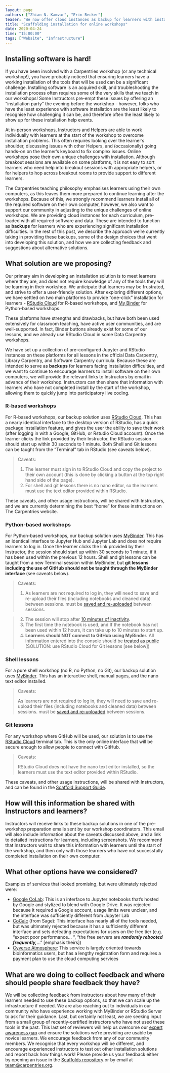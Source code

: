 ```yaml
---
layout: page
authors: ["Zhian N. Kamvar", "Erin Becker"]
teaser: "We now offer cloud instances as backup for learners with installation issues"
title: "Scaffolding installation for online workshops"
date: 2020-04-24
time: "15:00:00"
tags: ["Website", "Infrastructure"]
---
```


## Installing software is hard!

If you have been involved with a Carpentries workshop (or any technical
workshop!), you have probably noticed that ensuring learners have a working
installation of the tools that will be used can be a significant challenge.
Installing software is an acquired skill, and troubleshooting the installation
process often requires some of the very skills that we teach in our workshops!
Some Instructors pre-empt these issues by offering an “installation party” the
evening before the workshop - however, folks who have the least experience with
software installation are the least likely to recognise how challenging it can
be, and therefore often the least likely to show up for these installation help
events.

At in-person workshops, Instructors and Helpers are able to work individually
with learners at the start of the workshop to overcome installation problems.
This often requires looking over the learner’s shoulder, discussing issues with
other Helpers, and (occasionally) going hands-on on the learner’s keyboard to
fix complex issues. Online workshops pose their own unique challenges with
installation. Although breakout sessions are available on some platforms, it is
not easy to sort learners who need help into breakout sessions with appropriate
helpers, or for helpers to hop across breakout rooms to provide support to
different learners.

The Carpentries teaching philosophy emphasises learners using their own
computers, as this leaves them more prepared to continue learning after the
workshops. Because of this, we strongly recommend learners install all of the
required software on their own computer, however, we also want to support our
community in adjusting to the unique challenges of online workshops. We are
providing cloud instances for each curriculum, pre-loaded with all required
software and data. These are intended to function as **backups** for learners
who are experiencing significant installation difficulties. In the rest of this
post, we describe the approach we’re currently taking in providing these
backups, some of the design choices that went into developing this solution, and
how we are collecting feedback and suggestions about alternative solutions.

## What solution are we proposing?

Our primary aim in developing an installation solution is to meet learners where
they are, and does not require knowledge of any of the tools they will be
learning in their workshop. We anticipate that learners may be frustrated, and
strive to offer a user-friendly solution. After exploring different options, we
have settled on two main platforms to provide “one-click” installation for
learners - [RStudio Cloud][rs-cloud] for R-based workshops, and [My
Binder][my-binder] for Python-based workshops.

These platforms have strengths and drawbacks, but have both been used
extensively for classroom teaching, have active user communities, and are
well-supported. In fact, Binder buttons already exist for some of our lessons,
and we already use RStudio Cloud in some Data Carpentry workshops.

We have set up a collection of pre-configured Jupyter and RStudio instances on
these platforms for all lessons in the official Data Carpentry, Library
Carpentry, and Software Carpentry curricula. Because these are intended to serve
as **backups** for learners facing installation difficulties, and we want to
continue to encourage learners to install software on their own computers, we
will provide the relevant links to Instructors by email in advance of their
workshop. Instructors can then share that information with learners who have not
completed install by the start of the workshop, allowing them to quickly jump
into participatory live coding.

### R-based workshops

For R-based workshops, our backup solution uses [RStudio Cloud][rs-cloud]. This
has a nearly identical interface to the desktop version of RStudio, has a quick
package installation feature, and gives the user the ability to save their work
(after logging in with a Google, GitHub, or Rstudio Cloud account). Once the
learner clicks the link provided by their Instructor, the RStudio session should
start up within 30 seconds to 1 minute. Both Shell and Git lessons can be taught
from the “Terminal” tab in RStudio (see caveats below).

> Caveats:
>
> 1. The learner must sign in to RStudio Cloud and copy the project to their own
>    account (this is done by clicking a button at the top right hand side of
>    the page).
> 2. For shell and git lessons there is no nano editor, so the learners must use
>    the text editor provided within RStudio.

These caveats, and other usage instructions, will be shared with Instructors,
and we are currently determining the best “home” for these instructions on The
Carpentries website.

### Python-based workshops

For Python-based workshops, our backup solution uses [MyBinder][my-binder]. This
has an identical interface to Jupyter Hub and Jupyter Lab and does not require
learners to log in. Once the learner clicks the link provided by their
Instructor, the session should start up within 30 seconds to 1 minute, if it has
been used within the previous 12 hours. Shell and git lessons can be taught from
a new Terminal session within MyBinder, but **git lessons including the use of
GitHub should not be taught through the MyBinder interface** (see caveats
below).

> Caveats:
>
> 1. As learners are not required to log in, they will need to save and
>    re-upload their files (including notebooks and cleaned data) between
>    sessions. must be
>    [saved and re-uploaded](https://github.com/carpentries/scaffolds/blob/master/instructions/workshop-coordination.md#user-content-binder-upload)
>    between sessions.

> 2. The session will stop after
>     [10 minutes of inactivity](https://mybinder.readthedocs.io/en/latest/faq.html#how-long-will-my-binder-session-last).
> 3. The first time the notebook is used, and If the notebook has not been used
>    within 12 hours, it can take up to 10 minutes to start up.
> 4. **Learners should NOT connect to GitHub using MyBinder.** All information
>    entered into the console should be [treated as
>    public](https://mybinder.readthedocs.io/en/latest/faq.html#can-i-push-data-from-my-binder-session-back-to-my-repository)
>    (SOLUTION: use RStudio Cloud for Git lessons [see below])

### Shell lessons

For a pure shell workshop (no R, no Python, no Git), our backup solution uses
[MyBinder][my-binder]. This has an interactive shell, manual pages, and the nano
text editor installed.

> Caveats:
>
> As learners are not required to log in, they will need to save and re-upload their files (including notebooks and cleaned data) between sessions. must be [saved and re-uploaded](https://github.com/carpentries/scaffolds/blob/master/instructions/workshop-coordination.md#user-content-binder-upload) between sessions.

### Git lessons

For any workshop where GitHub will be used, our solution is to use the [RStudio
Cloud][rs-cloud] terminal tab. This is the only online interface that will be
secure enough to allow people to connect with GitHub.

> Caveats:
>
> RStudio Cloud does not have the nano text editor installed, so the learners
> must use the text editor provided within RStudio.

These caveats, and other usage instructions, will be shared with Instructors,
and can be found in the [Scaffold Support
Guide](https://github.com/carpentries/scaffolds/blob/master/instructions/workshop-coordination.md#supporting-learners-with-carpentries-scaffolds).

## How will this information be shared with Instructors and learners?

Instructors will receive links to these backup solutions in one of the
pre-workshop preparation emails sent by our workshop coordinators. This email
will also include information about the caveats discussed above, and a link to
detailed instructions for learners, including screenshots. We recommend that
Instructors wait to share this information with learners until the start of the
workshop, and then only with those learners who have not successfully completed
installation on their own computer.


## What other options have we considered?

Examples of services that looked promising, but were ultimately rejected were:

* [Google CoLab][co-lab]: This is an interface to Jupyter notebooks that’s
  hosted by Google and stylized to blend with Google Drive. It was rejected
  because it required a Google account, usage limits were unclear, and the
  interface was sufficiently different from Jupyter Lab
* [CoCalc][co-calc] (from Sage): This interface has nearly all of the tools
  needed, but was ultimately rejected because it has a sufficiently different
  interface and sets defeating expectations for users on the free tier (e.g.
  “expect poor performance... “, “the free servers are **_randomly rebooted
  frequently,_**...” [emphasis theirs])
* [Cyverse Atmosphere][cyverse]: This service is largely oriented towards
  bioinformatics users, but has a lengthy registration form and requires a
  payment plan to use the cloud computing services



## What are we doing to collect feedback and where should people share feedback they have?

We will be collecting feedback from instructors about how many of their learners
needed to use these backup options, so that we can scale up the infrastructure
if needed. We are also reaching out to individuals in our community who have
experience working with MyBinder or RStudio Server to ask for their guidance.
Last, but certainly not least, we are seeking input from a small group of
recently-certified instructors who have not used these tools in the past. This
last set of reviewers will help us overcome our [expert awareness
gap](https://carpentries.github.io/instructor-training/03-expertise/) and ensure
the solutions we’re providing are usable by novice learners. We encourage
feedback from any of our community members. We recognise that every workshop
will be different, and encourage experienced instructors to test out other
installation solutions and report back how things work! Please provide us your
feedback either by opening an issue in the [Scaffolds
repository](https://github.com/carpentries/scaffolds/issues/new) or by email at
team@carpentries.org.



[my-binder]: https://mybinder.org
[jupyter]: https://jupyter.org/
[rs-cloud]: https://rstudio.cloud
[rstudio]: https://rstudio.com
[co-lab]: https://colab.research.google.com/
[co-calc]: https://cocalc.com/
[cyverse]: https://cyverse.org/atmosphere

